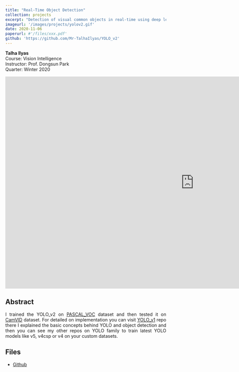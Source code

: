 ```yaml
---
title: "Real-Time Object Detection"
collection: projects
excerpt: "Detection of visual common objects in real-time using deep learning"
imageurl: '/images/projects/yolov2.gif'
date: 2020-11-06
paperurl: #'/files/xxx.pdf'
github: 'https://github.com/Mr-TalhaIlyas/YOLO_v2'
---
```


<strong>Talha Ilyas</strong><br>
Course: Vision Intelligence <br>
Instructor: Prof. Dongsun Park <br> 
Quarter: Winter 2020

<iframe width="1180" height="664" src="https://youtu.be/FLjeoDETX1U" frameborder="0" allow="accelerometer; autoplay; clipboard-write; encrypted-media; gyroscope; picture-in-picture" allowfullscreen></iframe>

## Abstract 
<p align='justify'> I trained the YOLO_v2 on <a href="https://pjreddie.com/projects/pascal-voc-dataset-mirror/">PASCAL_VOC</a> dataset and then tested it on <a href="https://www.jbnu.ac.kr/kor/">CamVID</a> dataset. For detailed on implementation you can visit <a href="https://github.com/Mr-TalhaIlyas/Implementing-Yolo_v1-from-bottom-up">YOLO_v1</a> repo there I explained the basic concepts behind YOLO and object detection and then you can see my other repos on YOLO family to train latest YOLO models like v5, v4csp or v4 on your custom datasets.</p>

## Files
- [Github](https://github.com/Mr-TalhaIlyas/YOLO_v2)
